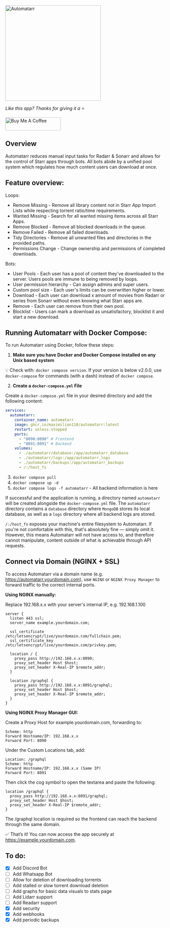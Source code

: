 <img alt="Automatarr" src="https://automatarr.s3.eu-west-2.amazonaws.com/automatarr_logo.webp" width=300/>

_Like this app? Thanks for giving it a_ ⭐️

<a href="https://coff.ee/maximilian118" target="_blank"><img src="https://cdn.buymeacoffee.com/buttons/default-orange.png" alt="Buy Me A Coffee" height="41" width="174"></a>

## Overview

Automatarr reduces manual input tasks for Radarr & Sonarr and allows for the control of Starr apps through bots.
All bots abide by a unified pool system which regulates how much content users can download at once.

## Feature overview:

Loops:

- Remove Missing - Remove all library content not in Starr App Import Lists while respecting torrent ratio/time requirements.
- Wanted Missing - Search for all wanted missing items across all Starr Apps.
- Remove Blocked - Remove all blocked downloads in the queue.
- Remove Failed - Remove all failed downloads.
- Tidy Directories - Remove all unwanted files and directories in the provided paths.
- Permissions Change - Change ownership and permissions of completed downloads.

Bots:

- User Pools - Each user has a pool of content they've downloaded to the server. Users pools are immune to being removed by loops.
- User permission hierarchy - Can assign admins and super users.
- Custom pool size - Each user's limits can be overwritten higher or lower.
- Download - Each user can download x amount of movies from Radarr or series from Sonarr without even knowing what Starr apps are.
- Remove - Each user can remove from their own pool.
- Blocklist - Users can mark a download as unsatisfactory, blocklist it and start a new download.

## Running Automatarr with Docker Compose:

To run Automatarr using Docker, follow these steps:

1. **Make sure you have Docker and Docker Compose installed on any Unix based system**

💡 Check with: `docker compose version`.
If your version is below v2.0.0, use `docker-compose` for commands (with a dash) instead of `docker compose`.

2. **Create a `docker-compose.yml` File**

Create a `docker-compose.yml` file in your desired directory and add the following content:

```yaml
services:
  automatarr:
    container_name: automatarr
    image: ghcr.io/maximilian118/automatarr:latest
    restart: unless-stopped
    ports:
      - "8090:8090" # Frontend
      - "8091:8091" # Backend
    volumes:
      - ./automatarr/database:/app/automatarr_database
      - ./automatarr/logs:/app/automatarr_logs
      - ./automatarr/backups:/app/automatarr_backups
      - /:/host_fs
```

3. `docker compose pull`
4. `docker compose up -d`
5. `docker compose logs -f automatarr` - All backend information is here

If successful and the application is running, a directory named `automatarr` will be created alongside the `docker-compose.yml` file. The `automatarr` directory contains a `database` directory where `MongoDB` stores its local database, as well as a `logs` directory where all backend logs are stored.

`/:/host_fs` exposes your machine's entire filesystem to Automatarr. If you're not comfortable with this, that's absolutely fine — simply omit it. However, this means Automatarr will not have access to, and therefore cannot manipulate, content outside of what is achievable through API requests.

## Connect via Domain (NGINX + SSL)

To access Automatarr via a domain name (e.g. https://automatarr.yourdomain.com), use `NGINX` or `NGINX Proxy Manager` to forward traffic to the correct internal ports.

**Using NGINX manually:**

Replace 192.168.x.x with your server's internal IP, e.g. 192.168.1.100

```nginx
server {
  listen 443 ssl;
  server_name example.yourdomain.com;

  ssl_certificate     /etc/letsencrypt/live/yourdomain.com/fullchain.pem;
  ssl_certificate_key /etc/letsencrypt/live/yourdomain.com/privkey.pem;

  location / {
    proxy_pass http://192.168.x.x:8090;
    proxy_set_header Host $host;
    proxy_set_header X-Real-IP $remote_addr;
  }

  location /graphql {
    proxy_pass http://192.168.x.x:8091/graphql;
    proxy_set_header Host $host;
    proxy_set_header X-Real-IP $remote_addr;
  }
}
```

**Using NGINX Proxy Manager GUI:**

Create a Proxy Host for example.yourdomain.com, forwarding to:

```nginx
Scheme: http
Forward Hostname/IP: 192.168.x.x
Forward Port: 8090
```

Under the Custom Locations tab, add:

```nginx
Location: /graphql
Scheme: http
Forward Hostname/IP: 192.168.x.x (Same IP)
Forward Port: 8091
```

Then click the cog symbol to open the textarea and paste the following:

```nginx
location /graphql {
  proxy_pass http://192.168.x.x:8091/graphql;
  proxy_set_header Host $host;
  proxy_set_header X-Real-IP $remote_addr;
}
```

The /graphql location is required so the frontend can reach the backend through the same domain.

✅ That’s it! You can now access the app securely at https://example.yourdomain.com.

## To do:

- [x] Add Discord Bot
- [ ] Add Whatsapp Bot
- [ ] Allow for deletion of downloading torrents
- [ ] Add stalled or slow torrent download deletion
- [ ] Add graphs for basic data visuals to stats page
- [ ] Add Lidarr support
- [ ] Add Readarr support
- [x] Add security
- [x] Add webhooks
- [x] Add periodic backups
